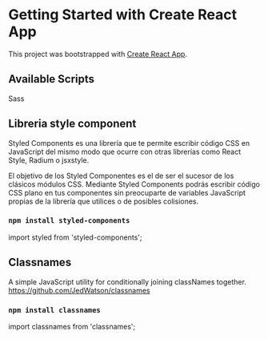 # Getting Started with Create React App

This project was bootstrapped with [Create React App](https://github.com/facebook/create-react-app).

## Available Scripts
Sass

## Libreria style component

Styled Components es una librería que te permite escribir código CSS en JavaScript del mismo modo que ocurre con otras librerías como React Style, Radium o jsxstyle.

El objetivo de los Styled Componentes es el de ser el sucesor de los clásicos módulos CSS. Mediante Styled Components podrás escribir código CSS plano en tus componentes sin preocuparte de variables JavaScript propias de la librería que utilices o de posibles colisiones.

### `npm install styled-components`

import styled from 'styled-components';



## Classnames
A simple JavaScript utility for conditionally joining classNames together.
https://github.com/JedWatson/classnames
### `npm install classnames`
import classnames from 'classnames';

